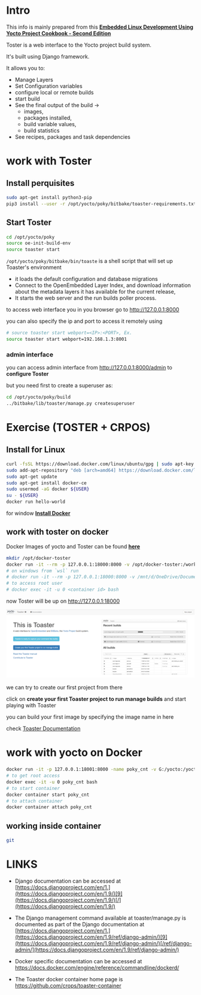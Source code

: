 # Intro

This info is mainly prepared from this **[Embedded Linux Development Using Yocto Project Cookbook - Second Edition](https://learning.oreilly.com/library/view/embedded-linux-development/9781788399210/)** 

Toster is a web interface to the Yocto project build system.

It's built using Django framework.

It allows you to:

- Manage Layers
- Set Configuration variables
- configure local or remote builds
- start build
- See the final output of the build ->  
  - images, 
  - packages installed, 
  - build variable values, 
  - build statistics
- See recipes, packages and task dependencies

# work with Toster

## Install perquisites

```sh
sudo apt-get install python3-pip
pip3 install --user -r /opt/yocto/poky/bitbake/toaster-requirements.txt
```



## Start Toster

```sh
cd /opt/yocto/poky
source oe-init-build-env
source toaster start 
```

`/opt/yocto/poky/bitbake/bin/toaste` is a shell script that will set up Toaster's environment

- it loads the default configuration and database migrations
- Connect to the OpenEmbedded Layer Index, and download information about the metadata layers it has available for the current release,
- It starts the web server and the run builds poller process.

to access web interface you in you browser go to http://127.0.0.1:8000

you can also specify the ip and port to access it remotely using

```sh
# source toaster start webport=<IP>:<PORT>, Ex.
source toaster start webport=192.168.1.3:8001 
```

### admin interface 

you can access admin interface from http://127.0.0.1:8000/admin to **configure Toster**

but you need first to create a superuser as:

```sh
cd /opt/yocto/poky/build
../bitbake/lib/toaster/manage.py createsuperuser  
```





# Exercise (TOSTER + CRPOS)

## Install for Linux 

```sh
curl -fsSL https://download.docker.com/linux/ubuntu/gpg | sudo apt-key add -
sudo add-apt-repository "deb [arch=amd64] https://download.docker.com/linux/ubuntu $(lsb_release -cs) stable"
sudo apt-get update
sudo apt-get install docker-ce
sudo usermod -aG docker ${USER}
su - ${USER}
docker run hello-world
```

for window **[Install Docker](https://docs.docker.com/desktop/install/windows-install/)**

## work with toster on docker

Docker Images of yocto and Toster can be found **[here](https://hub.docker.com/u/crops)**

```sh
mkdir /opt/docker-toster
docker run -it --rm -p 127.0.0.1:18000:8000 -v /opt/docker-toster:/workdir crops/toaster
# on windows from `wsl` run
# docker run -it --rm -p 127.0.0.1:18000:8000 -v /mnt/d/OneDrive/Documents/corps/docker-toster:/workdir crops/toaster
# to access root user 
# docker exec -it -u 0 <container id> bash
```

now Toster will be up on  http://127.0.0.1:18000

![image-20230329101104757](./toster.assets/image-20230329101104757.png)

we can try to create our first project from there

click on **create your first Toaster project to run manage builds** and start playing with Toaster

you can build your first image by specifying the image name in here 



check [Toaster Documentation](https://docs.yoctoproject.org/toaster-manual/setup-and-use.html#setting-up-and-using-toaster)

# work with yocto on Docker

```sh
docker run -it -p 127.0.0.1:18001:8000 -name poky_cnt -v G:/yocto:/yocto crops/poky # will create the container from image
# to get root access 
docker exec -it -u 0 poky_cnt bash
# to start container 
docker container start poky_cnt
# to attach container 
docker container attach poky_cnt
```

## working inside container

```sh
git 
```





# LINKS

- Django documentation can be accessed at [https://docs.djangoproject.com/en/1.](https://docs.djangoproject.com/en/1.9/)[9](https://docs.djangoproject.com/en/1.9/)[/](https://docs.djangoproject.com/en/1.9/)

- The Django management command available at toaster/manage.py is documented as part of the Django documentation at [https://docs.djangoproject.com/en/1.](https://docs.djangoproject.com/en/1.9/ref/django-admin/)[9](https://docs.djangoproject.com/en/1.9/ref/django-admin/)[/ref/django-admin/](https://docs.djangoproject.com/en/1.9/ref/django-admin/)

- Docker specific documentation can be accessed at https://docs.docker.com/engine/reference/commandline/dockerd/

- The Toaster docker container home page is https://github.com/crops/toaster-container

  
